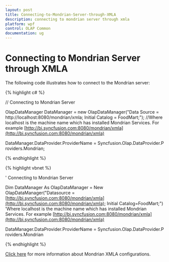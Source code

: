 ```yaml
---
layout: post
title: Connecting-to-Mondrian-Server-through-XMLA
description: connecting to mondrian server through xmla
platform: wpf
control: OLAP Common
documentation: ug
---
```


# Connecting to Mondrian Server through XMLA



The following code illustrates how to connect to the Mondrian server:



{% highlight c# %}



// Connecting to Mondrian Server

OlapDataManager DataManager = new OlapDataManager("Data Source = http://localhost:8080/mondrian/xmla; Initial Catalog = FoodMart;"); //Where localhost is the machine name which has installed Mondrian Services. For example [http://bi.syncfusion.com:8080/mondrian/xmla](http://bi.syncfusion.com:8080/mondrian/xmla)



DataManager.DataProvider.ProviderName = Syncfusion.Olap.DataProvider.Providers.Mondrian;


{% endhighlight  %}

{% highlight vbnet %}



' Connecting to Mondrian Server

Dim DataManager As OlapDataManager = New OlapDataManager("Datasource = [http://bi.syncfusion.com:8080/mondrian/xmla](http://bi.syncfusion.com:8080/mondrian/xmla); Initial Catalog=FoodMart;") ’Where localhost is the machine name which has installed Mondrian Services. For example [http://bi.syncfusion.com:8080/mondrian/xmla](http://bi.syncfusion.com:8080/mondrian/xmla)



DataManager.DataProvider.ProviderName = Syncfusion.Olap.DataProvider.Providers.Mondrian


{% endhighlight  %}

[Click here](http://mondrian.pentaho.com/) for more information about Mondrian XMLA configurations.



